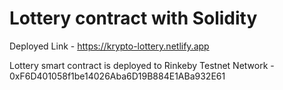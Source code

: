 # Lottery contract with Solidity

Deployed Link - https://krypto-lottery.netlify.app

Lottery smart contract is deployed to Rinkeby Testnet Network - 0xF6D401058f1be14026Aba6D19B884E1ABa932E61
